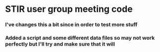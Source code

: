 # STIR user group meeting code

### I've changes this a bit since in order to test more stuff
### Added a script and some different data files so may not work perfectly but I'll try and make sure that it will
